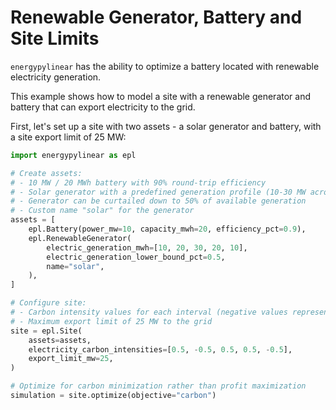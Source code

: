 # Renewable Generator, Battery and Site Limits

`energypylinear` has the ability to optimize a battery located with renewable electricity generation.

This example shows how to model a site with a renewable generator and battery that can export electricity to the grid.

First, let's set up a site with two assets - a solar generator and battery, with a site export limit of 25 MW:

<!--phmdoctest-share-names-->
```python
import energypylinear as epl

# Create assets:
# - 10 MW / 20 MWh battery with 90% round-trip efficiency
# - Solar generator with a predefined generation profile (10-30 MW across 5 intervals)
# - Generator can be curtailed down to 50% of available generation
# - Custom name "solar" for the generator
assets = [
    epl.Battery(power_mw=10, capacity_mwh=20, efficiency_pct=0.9),
    epl.RenewableGenerator(
        electric_generation_mwh=[10, 20, 30, 20, 10],
        electric_generation_lower_bound_pct=0.5,
        name="solar",
    ),
]

# Configure site:
# - Carbon intensity values for each interval (negative values represent low carbon periods)
# - Maximum export limit of 25 MW to the grid
site = epl.Site(
    assets=assets,
    electricity_carbon_intensities=[0.5, -0.5, 0.5, 0.5, -0.5],
    export_limit_mw=25,
)

# Optimize for carbon minimization rather than profit maximization
simulation = site.optimize(objective="carbon")
```

